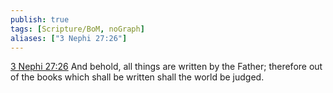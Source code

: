```yaml
---
publish: true
tags: [Scripture/BoM, noGraph]
aliases: ["3 Nephi 27:26"]
---
```

[3 Nephi 27:26](https://churchofjesuschrist.org/study/scriptures/bofm/3-ne/27?lang=eng&id=p26#p26) And behold, all things are written by the Father; therefore out of the books which shall be written shall the world be judged.
